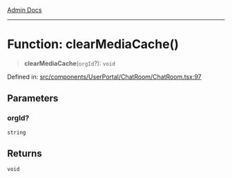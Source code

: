 [Admin Docs](/)

***

# Function: clearMediaCache()

> **clearMediaCache**(`orgId`?): `void`

Defined in: [src/components/UserPortal/ChatRoom/ChatRoom.tsx:97](https://github.com/PalisadoesFoundation/talawa-admin/blob/main/src/components/UserPortal/ChatRoom/ChatRoom.tsx#L97)

## Parameters

### orgId?

`string`

## Returns

`void`
